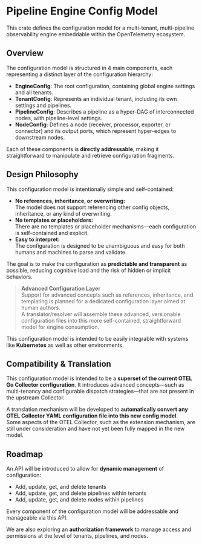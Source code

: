 # Pipeline Engine Config Model

This crate defines the configuration model for a multi-tenant, multi-pipeline observability engine
embeddable within the OpenTelemetry ecosystem.

## Overview

The configuration model is structured in 4 main components, each representing a distinct layer of
the configuration hierarchy:

- **EngineConfig**: The root configuration, containing global engine settings and all tenants.
- **TenantConfig**: Represents an individual tenant, including its own settings and pipelines.
- **PipelineConfig**: Describes a pipeline as a hyper-DAG of interconnected nodes, with
  pipeline-level settings.
- **NodeConfig**: Defines a node (receiver, processor, exporter, or connector) and its output ports,
  which represent hyper-edges to downstream nodes.

Each of these components is **directly addressable**, making it straightforward to manipulate and
retrieve configuration fragments.

## Design Philosophy

This configuration model is intentionally simple and self-contained:

- **No references, inheritance, or overwriting:**  
  The model does not support referencing other config objects, inheritance, or any kind of
  overwriting.
- **No templates or placeholders:**  
  There are no templates or placeholder mechanisms—each configuration is self-contained and
  explicit.
- **Easy to interpret:**  
  The configuration is designed to be unambiguous and easy for both humans and machines to parse and
  validate.

The goal is to make the configuration as **predictable and transparent** as possible, reducing
cognitive load and the risk of hidden or implicit behaviors.

> **Advanced Configuration Layer**  
> Support for advanced concepts such as references, inheritance, and templating is planned for a
> dedicated configuration layer aimed at human authors.  
> A translator/resolver will assemble these advanced, versionable configuration files into this more
> self-contained, straightforward model for engine consumption.

This configuration model is intended to be easily integrable with systems like **Kubernetes** as
well as other environments.

## Compatibility & Translation

This configuration model is intended to be a **superset of the current OTEL Go Collector
configuration**. It introduces advanced concepts—such as multi-tenancy and configurable dispatch
strategies—that are not present in the upstream Collector.

A translation mechanism will be developed to **automatically convert any OTEL Collector YAML
configuration file into this new config model**.  
Some aspects of the OTEL Collector, such as the extension mechanism, are still under consideration
and have not yet been fully mapped in the new model.

## Roadmap

An API will be introduced to allow for **dynamic management** of configuration:

- Add, update, get, and delete tenants
- Add, update, get, and delete pipelines within tenants
- Add, update, get, and delete nodes within pipelines

Every component of the configuration model will be addressable and manageable via this API.

We are also exploring an **authorization framework** to manage access and permissions at the level
of tenants, pipelines, and nodes.
